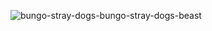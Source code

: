 
![bungo-stray-dogs-bungo-stray-dogs-beast](https://github.com/necromanticism/mesmerizerr/assets/161214008/b2761ec2-65a4-4fe9-a3dd-1f869ef42972)
